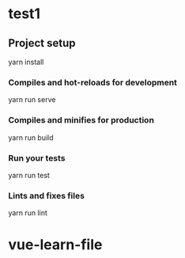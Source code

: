 # test1

## Project setup
yarn install

### Compiles and hot-reloads for development
yarn run serve

### Compiles and minifies for production
yarn run build

### Run your tests
yarn run test

### Lints and fixes files
yarn run lint
# vue-learn-file

